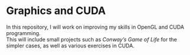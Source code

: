 # Graphics and CUDA

In this repository, I will work on improving my skills in OpenGL and CUDA programming.  
This will include small projects such as *Conway’s Game of Life* for the simpler cases,
as well as various exercises in CUDA.
